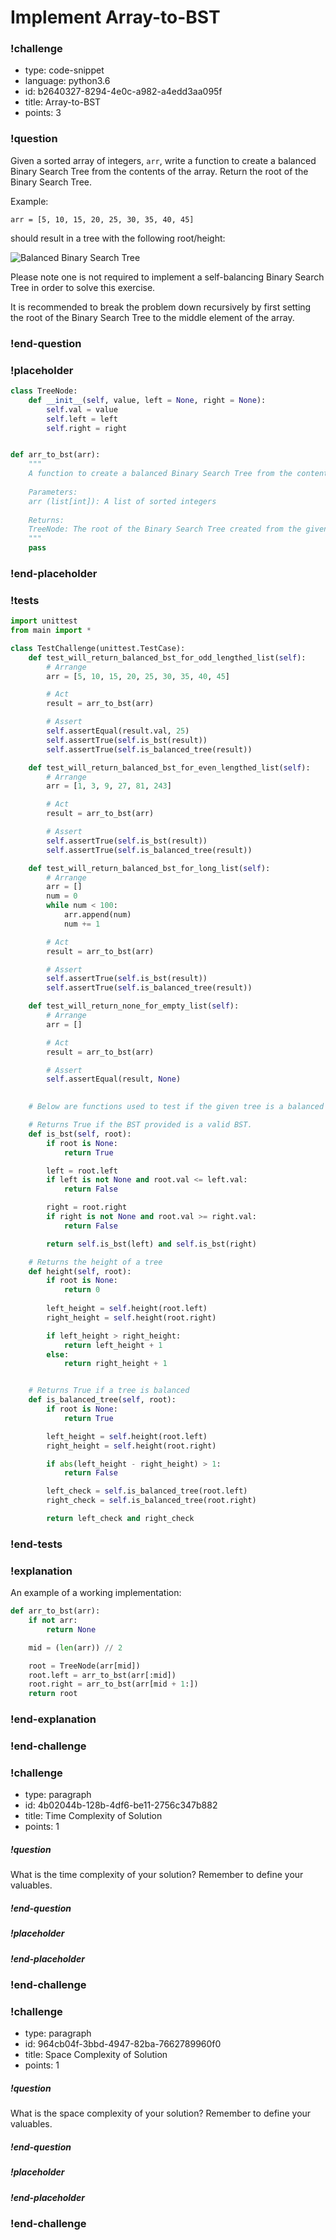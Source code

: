 # Implement Array-to-BST

<!-- prettier-ignore-start -->
### !challenge
* type: code-snippet
* language: python3.6
* id: b2640327-8294-4e0c-a982-a4edd3aa095f
* title: Array-to-BST
* points: 3
### !question

Given a sorted array of integers, `arr`, write a function to create a balanced Binary Search Tree from the contents of the array. Return the root of the Binary Search Tree.

Example:

`arr = [5, 10, 15, 20, 25, 30, 35, 40, 45]`

should result in a tree with the following root/height:

![Balanced Binary Search Tree](../images/balanced_bst.png)

Please note one is not required to implement a self-balancing Binary Search Tree in order to solve this exercise. 

It is recommended to break the problem down recursively by first setting the root of the Binary Search Tree to the middle element of the array.

### !end-question
### !placeholder

```python
class TreeNode:
    def __init__(self, value, left = None, right = None):
        self.val = value
        self.left = left
        self.right = right


def arr_to_bst(arr):
    """
    A function to create a balanced Binary Search Tree from the contents of an array.
  
    Parameters:
    arr (list[int]): A list of sorted integers
  
    Returns:
    TreeNode: The root of the Binary Search Tree created from the given array, arr.
    """
    pass
```

### !end-placeholder
### !tests
```python
import unittest
from main import *

class TestChallenge(unittest.TestCase):
    def test_will_return_balanced_bst_for_odd_lengthed_list(self):
        # Arrange
        arr = [5, 10, 15, 20, 25, 30, 35, 40, 45]

        # Act
        result = arr_to_bst(arr)

        # Assert
        self.assertEqual(result.val, 25)
        self.assertTrue(self.is_bst(result))
        self.assertTrue(self.is_balanced_tree(result))

    def test_will_return_balanced_bst_for_even_lengthed_list(self):
        # Arrange
        arr = [1, 3, 9, 27, 81, 243]

        # Act
        result = arr_to_bst(arr)

        # Assert
        self.assertTrue(self.is_bst(result))
        self.assertTrue(self.is_balanced_tree(result))

    def test_will_return_balanced_bst_for_long_list(self):
        # Arrange
        arr = []
        num = 0
        while num < 100:
            arr.append(num)
            num += 1

        # Act
        result = arr_to_bst(arr)

        # Assert
        self.assertTrue(self.is_bst(result))
        self.assertTrue(self.is_balanced_tree(result))

    def test_will_return_none_for_empty_list(self):
        # Arrange
        arr = []

        # Act
        result = arr_to_bst(arr)

        # Assert
        self.assertEqual(result, None)
        

    # Below are functions used to test if the given tree is a balanced Binary Search Tree.

    # Returns True if the BST provided is a valid BST.
    def is_bst(self, root):
        if root is None:
            return True

        left = root.left
        if left is not None and root.val <= left.val:
            return False

        right = root.right
        if right is not None and root.val >= right.val:
            return False

        return self.is_bst(left) and self.is_bst(right)

    # Returns the height of a tree
    def height(self, root):
        if root is None:
            return 0
        
        left_height = self.height(root.left)
        right_height = self.height(root.right)

        if left_height > right_height:
            return left_height + 1
        else:
            return right_height + 1


    # Returns True if a tree is balanced
    def is_balanced_tree(self, root):
        if root is None:
            return True

        left_height = self.height(root.left)
        right_height = self.height(root.right)

        if abs(left_height - right_height) > 1:
            return False

        left_check = self.is_balanced_tree(root.left)
        right_check = self.is_balanced_tree(root.right)

        return left_check and right_check
```
### !end-tests
### !explanation

An example of a working implementation:

```python
def arr_to_bst(arr):
    if not arr:
        return None

    mid = (len(arr)) // 2

    root = TreeNode(arr[mid])
    root.left = arr_to_bst(arr[:mid])
    root.right = arr_to_bst(arr[mid + 1:])
    return root
```
### !end-explanation

### !end-challenge
<!-- prettier-ignore-end -->

<!-- >>>>>>>>>>>>>>>>>>>>>> BEGIN CHALLENGE >>>>>>>>>>>>>>>>>>>>>> -->
<!-- Replace everything in square brackets [] and remove brackets  -->

### !challenge

* type: paragraph
* id: 4b02044b-128b-4df6-be11-2756c347b882
* title: Time Complexity of Solution
* points: 1

##### !question

What is the time complexity of your solution? Remember to define your valuables.

##### !end-question

##### !placeholder

##### !end-placeholder

### !end-challenge

<!-- ======================= END CHALLENGE ======================= -->

<!-- >>>>>>>>>>>>>>>>>>>>>> BEGIN CHALLENGE >>>>>>>>>>>>>>>>>>>>>> -->
<!-- Replace everything in square brackets [] and remove brackets  -->

### !challenge

* type: paragraph
* id: 964cb04f-3bbd-4947-82ba-7662789960f0
* title: Space Complexity of Solution
* points: 1 

##### !question

What is the space complexity of your solution? Remember to define your valuables.

##### !end-question

##### !placeholder

##### !end-placeholder

### !end-challenge

<!-- ======================= END CHALLENGE ======================= -->